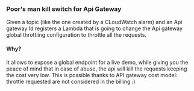 ### Poor's man kill switch for Api Gateway
Given a topic (like the one created by a CLoudWatch alarm) and an Api gateway Id
registers a Lambda that is going to change the Api gateway global throttling
configuration to throttle all the requests.

#### Why?
It allows to expose a global endpoint for a live demo, while giving you the peace
of mind that in case of abuse, the api will kill the requests keeping the cost very low.
This is possible thanks to API gateway cost model: throttle requested are not
considered in the billing :)

